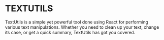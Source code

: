 # TEXTUTILS
TextUtils is a simple yet powerful tool done using React for performing various text manipulations. Whether you need to clean up your text, change its case, or get a quick summary, TextUtils has got you covered.
